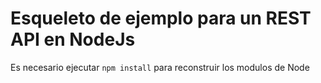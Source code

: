 # Esqueleto de ejemplo para un REST API en NodeJs

Es necesario ejecutar ```npm install``` para reconstruir los modulos de Node